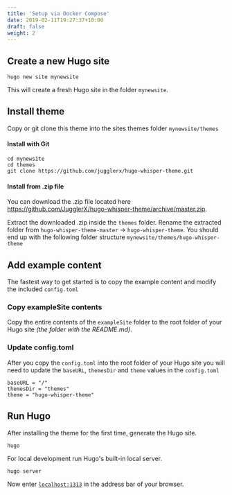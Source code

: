 ```yaml
---
title: 'Setup via Docker Compose'
date: 2019-02-11T19:27:37+10:00
draft: false
weight: 2
---
```


## Create a new Hugo site

```
hugo new site mynewsite
```

This will create a fresh Hugo site in the folder `mynewsite`.

## Install theme

Copy or git clone this theme into the sites themes folder `mynewsite/themes`

#### Install with Git

```
cd mynewsite
cd themes
git clone https://github.com/jugglerx/hugo-whisper-theme.git
```

#### Install from .zip file

You can download the .zip file located here https://github.com/JugglerX/hugo-whisper-theme/archive/master.zip.

Extract the downloaded .zip inside the `themes` folder. Rename the extracted folder from `hugo-whisper-theme-master` -> `hugo-whisper-theme`. You should end up with the following folder structure `mynewsite/themes/hugo-whisper-theme`

## Add example content

The fastest way to get started is to copy the example content and modify the included `config.toml`

### Copy exampleSite contents

Copy the entire contents of the `exampleSite` folder to the root folder of your Hugo site _(the folder with the README.md)_.

### Update config.toml

After you copy the `config.toml` into the root folder of your Hugo site you will need to update the `baseURL`, `themesDir` and `theme` values in the `config.toml`

```
baseURL = "/"
themesDir = "themes"
theme = "hugo-whisper-theme"
```

## Run Hugo

After installing the theme for the first time, generate the Hugo site.

```
hugo
```

For local development run Hugo's built-in local server.

```
hugo server
```

Now enter [`localhost:1313`](http://localhost:1313) in the address bar of your browser.
